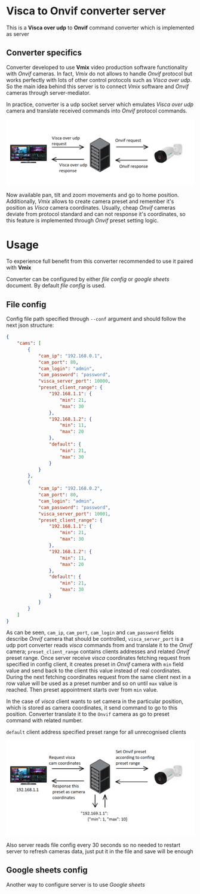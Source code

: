 # Visca to Onvif converter server
This is a **Visca over udp** to **Onvif** command converter which is implemented as server

## Converter specifics
Converter developed to use **Vmix** video production software functionality with *Onvif* cameras. In fact,
*Vmix* do not allows to handle *Onvif* protocol but works perfectly with lots of other control protocols such as 
*Visca over udp*. So the main idea behind this server is to connect *Vmix* software and 
*Onvif* cameras through server-mediator.

In practice, converter is a udp socket server 
which emulates *Visca over udp* camera and translate received
commands into *Onvif* protocol commands.

![](images/1.png)

Now available pan, tilt and zoom movements and go to home position. 
Additionally, *Vmix* allows to create camera preset and remember it's position as *Visca* camera coordinates.
Usually, cheap *Onvif* cameras deviate from protocol standard and can not response it's coordinates, so this feature 
is implemented through *Onvif* preset setting logic.

# Usage
To experience full benefit from this converter recommended to use it paired with **Vmix**

Converter can be configured by either *file config* or *google sheets* document. By default *file config* is used.

## File config
Config file path specified through `--conf` argument and should follow the next json structure:

```json
{
    "cams": [
        {
            "cam_ip": "192.168.0.1",
            "cam_port": 80,
            "cam_login": "admin",
            "cam_password": "password",
            "visca_server_port": 10000,
            "preset_client_range": {
                "192.168.1.1": {
                    "min": 21,
                    "max": 30
                },
                "192.168.1.2": {
                    "min": 11,
                    "max": 20
                },
                "default": {
                    "min": 21,
                    "max": 30
                }
            }
        },
        {
            "cam_ip": "192.168.0.2",
            "cam_port": 80,
            "cam_login": "admin",
            "cam_password": "password",
            "visca_server_port": 10001,
            "preset_client_range": {
                "192.168.1.1": {
                    "min": 21,
                    "max": 30
                },
                "192.168.1.2": {
                    "min": 11,
                    "max": 20
                },
                "default": {
                    "min": 21,
                    "max": 30
                }
            }
        }
    ]
}
```

As can be seen, `cam_ip`, `cam_port`, `cam_login` and `cam_password` fields describe *Onvif* camera that should be controlled,
`visca_server_port` is a udp port converter reads *visca* commands from and translate it to the *Onvif* camera;
`preset_client_range` contains clients addresses and related *Onvif* preset range. Once server receive *visca* coordinates
fetching request from specified in config client, it creates preset in *Onvif* camera with `min` field value and send
back to the client this value instead of real coordinates. During the next fetching coordinates request from the same client
next in a row value will be used as a preset number and so on until `max` value is reached. Then preset appointment 
starts over from `min` value.

In the case of *visca* client wants to set camera in the particular position, which is stored as camera coordinates, it
send command to go to this position. Converter translate it to the `Onvif` camera as go to preset command with related number.

`default` client address specified preset range for all unrecognised clients

![](images/2.png)

Also server reads file config every 30 seconds so no needed to restart server to refresh cameras data, 
just put it in the file and save will be enough

## Google sheets config

Another way to configure server is to use *Google sheets*